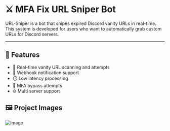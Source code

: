 # ⚔️ MFA Fix URL Sniper Bot

URL-Sniper is a bot that snipes expired Discord vanity URLs in real-time. This system is developed for users who want to automatically grab custom URLs for Discord servers.

---

## 🚀 Features

- 🔎 Real-time vanity URL scanning and attempts
- 📡 Webhook notification support
- ⏱️ Low latency processing
- 🔐 MFA bypass attempts
- 🌐 Multi server support

## 🖼️ Project Images

![image](https://github.com/user-attachments/assets/64302c08-e5c9-4970-ae92-8fbb1400d74a)
